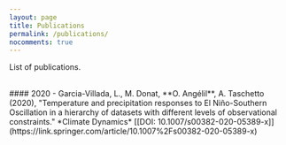 ```yaml
---
layout: page
title: Publications
permalink: /publications/
nocomments: true
---
```

List of publications.

<br>
#### 2020
- Garcia-Villada, L., M. Donat, **O. Ang&#233;lil**, A. Taschetto (2020), "Temperature and precipitation responses to El Niño-Southern Oscillation in a hierarchy of datasets with different levels of observational constraints." *Climate Dynamics* [[DOI: 10.1007/s00382-020-05389-x]](https://link.springer.com/article/10.1007%2Fs00382-020-05389-x)
